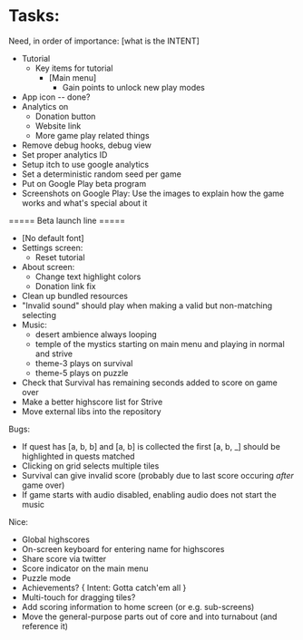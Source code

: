 
# Tasks:

Need, in order of importance: [what is the INTENT]
* Tutorial
    * Key items for tutorial
        * [Main menu]
            * Gain points to unlock new play modes
* App icon -- done?
* Analytics on 
    * Donation button
    * Website link
    * More game play related things
* Remove debug hooks, debug view
* Set proper analytics ID
* Setup itch to use google analytics
* Set a deterministic random seed per game
* Put on Google Play beta program
* Screenshots on Google Play: Use the images to explain how the game works and what's special about it

===== Beta launch line =====

* [No default font]
* Settings screen:
    * Reset tutorial
* About screen:
    * Change text highlight colors
    * Donation link fix
* Clean up bundled resources
* "Invalid sound" should play when making a valid but non-matching selecting
* Music:
    * desert ambience always looping
    * temple of the mystics starting on main menu and playing in normal and strive
    * theme-3 plays on survival
    * theme-5 plays on puzzle
* Check that Survival has remaining seconds added to score on game over
* Make a better highscore list for Strive
* Move external libs into the repository

Bugs:
* If quest has [a, b, b] and [a, b] is collected the first [a, b, _] should be highlighted in quests matched
* Clicking on grid selects multiple tiles
* Survival can give invalid score (probably due to last score occuring _after_ game over)
* If game starts with audio disabled, enabling audio does not start the music

Nice:
* Global highscores
* On-screen keyboard for entering name for highscores
* Share score via twitter
* Score indicator on the main menu
* Puzzle mode
* Achievements? { Intent: Gotta catch'em all }
* Multi-touch for dragging tiles?
* Add scoring information to home screen (or e.g. sub-screens)
* Move the general-purpose parts out of core and into turnabout (and reference it)
